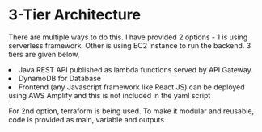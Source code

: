 # 3-Tier Architecture

There are multiple ways to do this. I have provided 2 options - 1 is using serverless framework. Other is using EC2 instance to run the backend.
3 tiers are given below,
<li>Java REST API published as lambda functions served by API Gateway.</li>
<li>DynamoDB for Database</li>
<li>Frontend (any Javascript framework like React JS) can be deployed using AWS Amplify and this is not included in the yaml script</li>

For 2nd option, terraform is being used.
To make it modular and reusable, code is provided as main, variable and outputs
